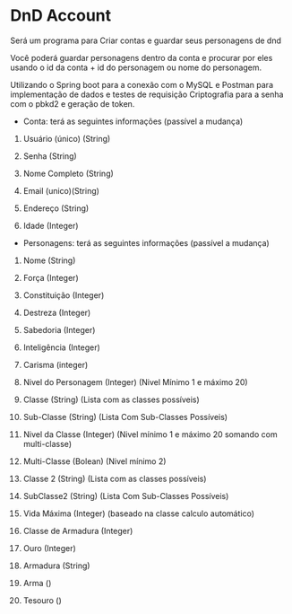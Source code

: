 # DnD Account

Será um programa para Criar contas e guardar seus personagens de dnd

Você poderá guardar personagens dentro da conta e procurar por eles usando o id da conta + id do personagem ou nome do personagem.

Utilizando o Spring boot para a conexão com o MySQL e Postman para implementação de dados e testes de requisição
Criptografia para a senha com o pbkd2 e geração de token.

 - Conta:
 terá as seguintes informações (passível a mudança)

1. Usuário (único) (String)

2. Senha (String)

3. Nome Completo (String)

4. Email (unico)(String)

5. Endereço (String)

6. Idade (Integer)

 - Personagens:
 terá as seguintes informações (passível a mudança)

1. Nome (String)

2. Força (Integer)

3. Constituição (Integer)

4. Destreza (Integer)

5. Sabedoria (Integer)

6. Inteligência (Integer)

7. Carisma (integer)

8. Nivel do Personagem (Integer) (Nivel Mínimo 1 e máximo 20)

9. Classe (String) (Lista com as classes possíveis)

10. Sub-Classe (String) (Lista Com Sub-Classes Possíveis)

11. Nivel da Classe (Integer) (Nivel mínimo 1 e máximo 20 somando com multi-classe)

12. Multi-Classe (Bolean) (Nivel mínimo 2)

13. Classe 2 (String) (Lista com as classes possíveis)

14. SubClasse2 (String) (Lista Com Sub-Classes Possíveis)

15. Vida Máxima (Integer) (baseado na classe calculo automático)

16. Classe de Armadura (Integer) 

17. Ouro (Integer)

18. Armadura (String)

19. Arma (<String>)

20. Tesouro (<String>)